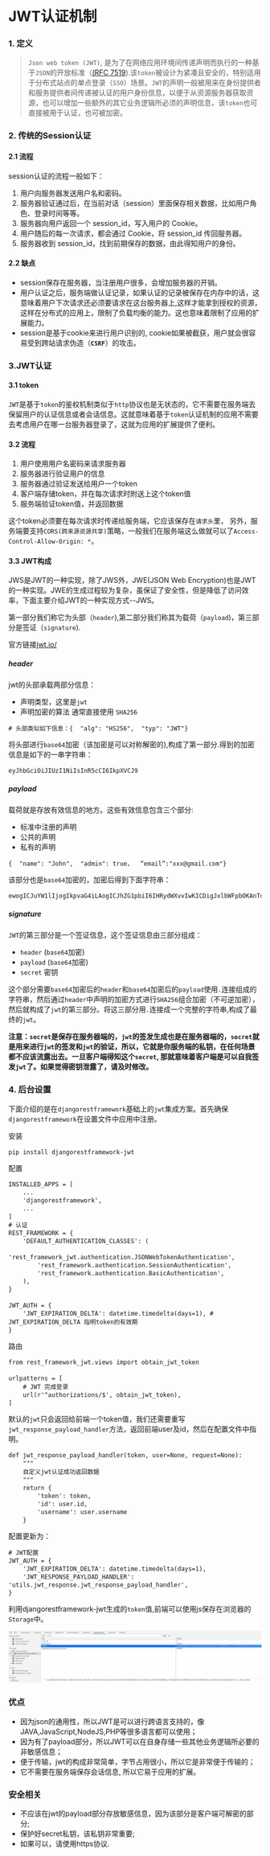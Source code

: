 # JWT认证机制

### 1. 定义

> `Json web token (JWT)`, 是为了在网络应用环境间传递声明而执行的一种基于`JSON`的开放标准（[(RFC 7519](https://link.jianshu.com/?t=https://tools.ietf.org/html/rfc7519)).该`token`被设计为紧凑且安全的，特别适用于分布式站点的单点登录（`SSO`）场景。`JWT`的声明一般被用来在身份提供者和服务提供者间传递被认证的用户身份信息，以便于从资源服务器获取资源，也可以增加一些额外的其它业务逻辑所必须的声明信息，该`token`也可直接被用于认证，也可被加密。

### 2. 传统的Session认证

#### 2.1 流程

session认证的流程一般如下：

1. 用户向服务器发送用户名和密码。
2. 服务器验证通过后，在当前对话（session）里面保存相关数据，比如用户角色、登录时间等等。
3. 服务器向用户返回一个 session_id，写入用户的 Cookie。
4. 用户随后的每一次请求，都会通过 Cookie，将 session_id 传回服务器。
5. 服务器收到 session_id，找到前期保存的数据，由此得知用户的身份。

#### 2.2 缺点

- session保存在服务器，当注册用户很多，会增加服务器的开销。
- 用户认证之后，服务端做认证记录，如果认证的记录被保存在内存中的话，这意味着用户下次请求还必须要请求在这台服务器上,这样才能拿到授权的资源，这样在分布式的应用上，限制了负载均衡的能力。这也意味着限制了应用的扩展能力。
- session是基于cookie来进行用户识别的, cookie如果被截获，用户就会很容易受到跨站请求伪造（**`CSRF`**）的攻击。

### 3.JWT认证

#### 3.1 token

`JWT`是基于`token`的鉴权机制类似于`http`协议也是无状态的，它不需要在服务端去保留用户的认证信息或者会话信息。这就意味着基于`token`认证机制的应用不需要去考虑用户在哪一台服务器登录了，这就为应用的扩展提供了便利。

#### 3.2 流程

1. 用户使用用户名密码来请求服务器
2. 服务器进行验证用户的信息
3. 服务器通过验证发送给用户一个token
4. 客户端存储token，并在每次请求时附送上这个token值
5. 服务端验证token值，并返回数据

这个token必须要在每次请求时传递给服务端，它应该保存在`请求头`里， 另外，服务端要支持`CORS(跨来源资源共享)`策略，一般我们在服务端这么做就可以了`Access-Control-Allow-Origin: *`。

#### 3.3 JWT构成

JWS是JWT的一种实现，除了JWS外，JWE(JSON Web Encryption)也是JWT的一种实现。JWE的生成过程较为复杂，虽保证了安全性，但是降低了访问效率，下面主要介绍JWT的一种实现方式--JWS。

第一部分我们称它为头部（`header`),第二部分我们称其为载荷（`payload`)，第三部分是签证（`signature`).

官方链接[jwt.io/](https://jwt.io/)

##### header

jwt的头部承载两部分信息：

- 声明类型，这里是`jwt`
- 声明加密的算法 通常直接使用 `SHA256`

```
# 头部类似如下信息：{  "alg": "HS256",  "typ": "JWT"}
```

将头部进行`base64`加密（该加密是可以对称解密的),构成了第一部分.得到的加密信息是如下的一串字符串：

```
eyJhbGciOiJIUzI1NiIsInR5cCI6IkpXVCJ9
```

##### payload

载荷就是存放有效信息的地方。这些有效信息包含三个部分:

- 标准中注册的声明
- 公共的声明
- 私有的声明

```
{  "name": "John",  "admin": true，  “email”:"xxx@gmail.com"}
```

该部分也是`base64`加密的，加密后得到下面字符串：

```
ewogICJuYW1lIjogIkpvaG4iLAogICJhZG1pbiI6IHRydWXvvIwKICDigJxlbWFpbOKAnToieHh4QGdtYWlsLmNvbSIKfQ
```

##### signature

`JWT`的第三部分是一个签证信息，这个签证信息由三部分组成：

- `header` (`base64`加密)
- `payload` (`base64`加密)
- `secret` 密钥

这个部分需要`base64`加密后的`header`和`base64`加密后的`payload`使用`.`连接组成的字符串，然后通过`header`中声明的加密方式进行`SHA256`组合加密（不可逆加密），然后就构成了`jwt`的第三部分。将这三部分用`.`连接成一个完整的字符串,构成了最终的`jwt`。

**注意：`secret`是保存在服务器端的，`jwt`的签发生成也是在服务器端的，`secret`就是用来进行`jwt`的签发和`jwt`的验证，所以，它就是你服务端的私钥，在任何场景都不应该流露出去。一旦客户端得知这个`secret`, 那就意味着客户端是可以自我签发`jwt`了。如果觉得密钥泄露了，请及时修改。**

### 4. 后台设置

下面介绍的是在`djangorestframework`基础上的`jwt`集成方案。首先确保`djangorestframework`在设置文件中应用中注册。

安装

```
pip install djangorestframework-jwt
```

配置

```
INSTALLED_APPS = [
    ...
    'djangorestframework',
    ...
]
# 认证
REST_FRAMEWORK = {
    'DEFAULT_AUTHENTICATION_CLASSES': (
        'rest_framework_jwt.authentication.JSONWebTokenAuthentication',
        'rest_framework.authentication.SessionAuthentication',
        'rest_framework.authentication.BasicAuthentication',
    ),
}

JWT_AUTH = {
    'JWT_EXPIRATION_DELTA': datetime.timedelta(days=1), # JWT_EXPIRATION_DELTA 指明token的有效期
}
```

路由

```
from rest_framework_jwt.views import obtain_jwt_token

urlpatterns = [
    # JWT 完成登录
    url(r'^authorizations/$', obtain_jwt_token),
]
```

默认的`jwt`只会返回给前端一个token值，我们还需要重写`jwt_response_payload_handler`方法，返回前端user及id，然后在配置文件中指明。

```
def jwt_response_payload_handler(token, user=None, request=None):
    """
    自定义jwt认证成功返回数据
    """
    return {
        'token': token,
        'id': user.id,
        'username': user.username
    }
```

配置更新为：

```
# JWT配置
JWT_AUTH = {
    'JWT_EXPIRATION_DELTA': datetime.timedelta(days=1),
    'JWT_RESPONSE_PAYLOAD_HANDLER': 'utils.jwt_response.jwt_response_payload_handler',
}
```

利用djangorestframework-jwt生成的`token`值,前端可以使用js保存在浏览器的`Storage`中。

![img](JWT认证机制.assets/16b7da7783650d44)

### 优点

- 因为json的通用性，所以JWT是可以进行跨语言支持的，像JAVA,JavaScript,NodeJS,PHP等很多语言都可以使用；
- 因为有了payload部分，所以JWT可以在自身存储一些其他业务逻辑所必要的非敏感信息；
- 便于传输，jwt的构成非常简单，字节占用很小，所以它是非常便于传输的；
- 它不需要在服务端保存会话信息, 所以它易于应用的扩展。

### 安全相关

- 不应该在jwt的payload部分存放敏感信息，因为该部分是客户端可解密的部分;
- 保护好secret私钥，该私钥非常重要;
- 如果可以，请使用https协议.